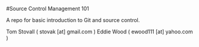 #Source Control Management 101

A repo for basic introduction to Git and source control.

Tom Stovall ( stovak [at] gmail.com )
Eddie Wood  ( ewood111 [at] yahoo.com )
